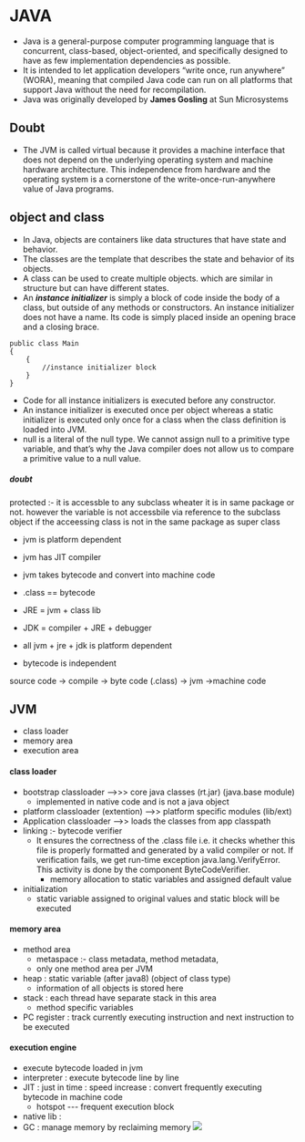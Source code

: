 # JAVA
- Java is a general-purpose computer programming language that is concurrent, class-based, object-oriented, and specifically designed to have as few implementation dependencies as possible.
- It is intended to let application developers “write once, run anywhere” (WORA), meaning that compiled Java code can run on all platforms that support Java without the need for recompilation.
- Java was originally developed by **James Gosling** at Sun Microsystems


## Doubt
- The JVM is called virtual because it provides a machine interface that does not depend on the underlying operating system and machine hardware architecture. This independence from hardware and the operating system is a cornerstone of the write-once-run-anywhere value of Java programs.

## object and class
- In Java, objects are containers like data structures that have state and behavior. 
- The classes are the template that describes the state and behavior of its objects. 
- A class can be used to create multiple objects. which are similar in structure but can have different states.
- An ***instance initializer*** is simply a block of code inside the body of a class, but outside of any methods or constructors. An instance initializer does not have a name. Its code is simply placed inside an opening brace and a closing brace.
```
public class Main
{
    {
        //instance initializer block
    }   
}
```

- Code for all instance initializers is executed before any constructor.
- An instance initializer is executed once per object whereas a static initializer is executed only once for a class when the class definition is loaded into JVM.
- null is a literal of the null type. We cannot assign null to a primitive type variable, and that’s why the Java compiler does not allow us to compare a primitive value to a null value.



##### doubt
protected :- it is accessble to any subclass wheater it is in same package or not.
however the variable is not accessbile via reference to the subclass object if the acceessing class is not in the same package as super class

- jvm is platform dependent
- jvm has JIT compiler
- jvm takes bytecode and convert into machine code
- .class == bytecode

- JRE = jvm + class lib
- JDK = compiler + JRE + debugger
- all jvm + jre + jdk is platform dependent
- bytecode is independent


source code -> compile -> byte code (.class) -> jvm ->machine code

## JVM

- class loader
- memory area
- execution area

#### class loader
- bootstrap classloader -->>> core java classes (rt.jar) (java.base module)
  - implemented in native code and is not a java object
- platform classloader (extention) -->> platform specific modules (lib/ext)
- Application classloader -->> loads the classes from app classpath
- linking :- bytecode verifier
  - It ensures the correctness of the .class file i.e. it checks whether this file is properly formatted and generated by a valid compiler or not. If verification fails, we get run-time exception java.lang.VerifyError. This activity is done by the component ByteCodeVerifier.
    - memory allocation to static variables and assigned default value
- initialization
  - static variable assigned to original values and static block will be executed


#### memory area
- method area
  - metaspace :- class metadata, method metadata, 
  - only one method area per JVM
- heap : static variable (after java8) (object of class type) 
  - information of all objects is stored here
- stack : each thread have separate stack in this area
  - method specific variables
- PC register : track currently executing instruction and next instruction to be executed


#### execution engine
- execute bytecode loaded in jvm
- interpreter : execute bytecode line by line
- JIT : just in time : speed increase : convert frequently executing bytecode in machine code
  - hotspot --- frequent execution block
- native lib :  
- GC : manage memory by reclaiming memory
![](/Class-Loader-1024.webp)